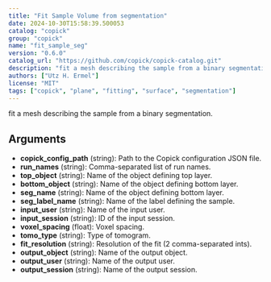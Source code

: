 ```yaml
---
title: "Fit Sample Volume from segmentation"
date: 2024-10-30T15:58:39.500053
catalog: "copick"
group: "copick"
name: "fit_sample_seg"
version: "0.6.0"
catalog_url: "https://github.com/copick/copick-catalog.git"
description: "fit a mesh describing the sample from a binary segmentation."
authors: ["Utz H. Ermel"]
license: "MIT"
tags: ["copick", "plane", "fitting", "surface", "segmentation"]
---
```


fit a mesh describing the sample from a binary segmentation.

## Arguments

- **copick_config_path** (string): Path to the Copick configuration JSON file.
- **run_names** (string): Comma-separated list of run names.
- **top_object** (string): Name of the object defining top layer.
- **bottom_object** (string): Name of the object defining bottom layer.
- **seg_name** (string): Name of the object defining bottom layer.
- **seg_label_name** (string): Name of the label defining the sample.
- **input_user** (string): Name of the input user.
- **input_session** (string): ID of the input session.
- **voxel_spacing** (float): Voxel spacing.
- **tomo_type** (string): Type of tomogram.
- **fit_resolution** (string): Resolution of the fit (2 comma-separated ints).
- **output_object** (string): Name of the output object.
- **output_user** (string): Name of the output user.
- **output_session** (string): Name of the output session.

